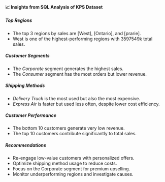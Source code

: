 #### 📈 Insights from SQL Analysis of KPS Dataset

##### **Top Regions**
- The top 3 regions by sales are [West], [Ontario], and [prarie].
- West is one of the highest-performing regions with 3597549k total sales.

##### **Customer Segments**
- The *Corporate* segment generates the highest sales.
- The *Consumer* segment has the most orders but lower revenue.

##### **Shipping Methods**
- *Delivery Truck* is the most used but also the most expensive.
- *Express Air* is faster but used less often, despite lower cost efficiency.

##### **Customer Performance**
- The bottom 10 customers generate very low revenue.
- The top 10 customers contribute significantly to total sales.

##### **Recommendations**
- Re-engage low-value customers with personalized offers.
- Optimize shipping method usage to reduce costs.
- Focus on the Corporate segment for premium upselling.
- Monitor underperforming regions and investigate causes.
